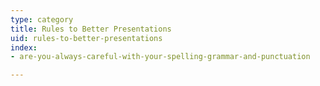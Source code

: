 ```yaml
---
type: category
title: Rules to Better Presentations
uid: rules-to-better-presentations
index:
- are-you-always-careful-with-your-spelling-grammar-and-punctuation

---
```

 

